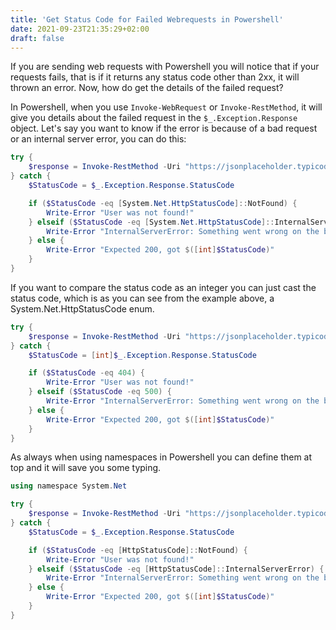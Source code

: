 ```yaml
---
title: 'Get Status Code for Failed Webrequests in Powershell'
date: 2021-09-23T21:35:29+02:00
draft: false
---
```


If you are sending web requests with Powershell you will notice that if your requests fails, that is if it returns any status code other than 2xx, it will thrown an error. Now, how do get the details of the failed request?

In Powershell, when you use `Invoke-WebRequest` or `Invoke-RestMethod`, it will give you details about the failed request in the `$_.Exception.Response` object. Let's say you want to know if the error is because of a bad request or an internal server error, you can do this:

```powershell
try {
    $response = Invoke-RestMethod -Uri "https://jsonplaceholder.typicode.com/users/11"
} catch {
    $StatusCode = $_.Exception.Response.StatusCode

    if ($StatusCode -eq [System.Net.HttpStatusCode]::NotFound) {
        Write-Error "User was not found!"
    } elseif ($StatusCode -eq [System.Net.HttpStatusCode]::InternalServerError) {
        Write-Error "InternalServerError: Something went wrong on the backend!"
    } else {
        Write-Error "Expected 200, got $([int]$StatusCode)"
    }
}
```

If you want to compare the status code as an integer you can just cast the status code, which is as you can see from the example above, a System.Net.HttpStatusCode enum.

```powershell
try {
    $response = Invoke-RestMethod -Uri "https://jsonplaceholder.typicode.com/users/11"
} catch {
    $StatusCode = [int]$_.Exception.Response.StatusCode

    if ($StatusCode -eq 404) {
        Write-Error "User was not found!"
    } elseif ($StatusCode -eq 500) {
        Write-Error "InternalServerError: Something went wrong on the backend!"
    } else {
        Write-Error "Expected 200, got $([int]$StatusCode)"
    }
}
```

As always when using namespaces in Powershell you can define them at top and it will save you some typing.

```powershell
using namespace System.Net

try {
    $response = Invoke-RestMethod -Uri "https://jsonplaceholder.typicode.com/users/11"
} catch {
    $StatusCode = $_.Exception.Response.StatusCode

    if ($StatusCode -eq [HttpStatusCode]::NotFound) {
        Write-Error "User was not found!"
    } elseif ($StatusCode -eq [HttpStatusCode]::InternalServerError) {
        Write-Error "InternalServerError: Something went wrong on the backend!"
    } else {
        Write-Error "Expected 200, got $([int]$StatusCode)"
    }
}
```
